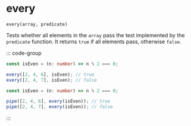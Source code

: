 # every

`every(array, predicate)`

Tests whether all elements in the `array` pass the test implemented by the `predicate` function. It returns `true` if all elements pass, otherwise `false`.

::: code-group

```ts [data-first]
const isEven = (n: number) => n % 2 === 0;

every([2, 4, 6], isEven); // true
every([2, 4, 7], isEven); // false
```

```ts [data-last]
const isEven = (n: number) => n % 2 === 0;

pipe([2, 4, 6], every(isEven)); // true
pipe([2, 4, 7], every(isEven)); // false
```

:::

